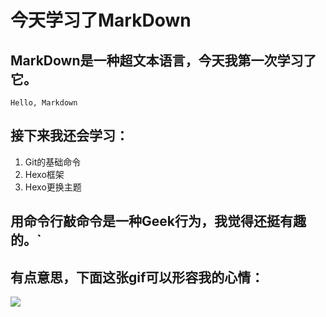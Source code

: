 # **今天学习了MarkDown**
## MarkDown是一种超文本语言，今天我第一次学习了它。
```Hello, Markdown```
## 接下来我还会学习：
1. Git的基础命令
1. Hexo框架
1. Hexo更换主题
## 用命令行敲命令是一种Geek行为，我觉得还挺有趣的。`
## 有点意思，下面这张gif可以形容我的心情：

![](https://qgt-style.oss-cn-hangzhou.aliyuncs.com/newcoursep4/g1/g1-2-2/tenor.gif)
